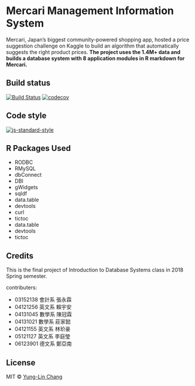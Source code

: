 # Mercari Management Information System
Mercari, Japan’s biggest community-powered shopping app, hosted a price suggestion challenge on Kaggle to build an algorithm that automatically suggests the right product prices. **The project uses the 1.4M+ data and builds a database system with 8 application modules in R markdown for Mercari.**

## Build status
[![Build Status](https://travis-ci.org/joemccann/dillinger.svg?branch=master)](https://travis-ci.org/joemccann/dillinger) [![codecov](https://codecov.io/gh/yunglinchang/Mercari_MIS/branch/master/graph/badge.svg)](https://codecov.io/gh/yunglinchang/Mercari_MIS)
## Code style
[![js-standard-style](https://img.shields.io/badge/code%20style-standard-brightgreen.svg?style=flat)](https://github.com/feross/standard)

## R Packages Used
 - RODBC
 - RMySQL
 - dbConnect
 - DBI
 - gWidgets
 - sqldf
 - data.table
 - devtools
 - curl
 - tictoc
 - data.table
 - devtools
 - tictoc

## Credits
This is the final project of Introduction to Database Systems class in 2018 Spring semester.

contributers:
 - 03152138 會計系 張永霖
 - 04121256 英文系 賴宇安
 - 04131045 數學系 陳冠霖
 - 04131021 數學系 莊家懿
 - 04121155 英文系 林玠豪
 - 05121127 英文系 李庭瑩
 - 06123901 德文系 鄭亞南

## License
MIT © [Yung-Lin Chang]()
